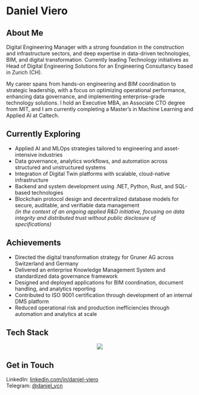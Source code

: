 # Daniel Viero

## About Me

Digital Engineering Manager with a strong foundation in the construction and infrastructure sectors, and deep expertise in data-driven technologies, BIM, and digital transformation. Currently leading Technology initiatives as Head of Digital Engineering Solutions for an Engineering Consultancy based in Zurich (CH).

My career spans from hands-on engineering and BIM coordination to strategic leadership, with a focus on optimizing operational performance, enhancing data governance, and implementing enterprise-grade technology solutions. I hold an Executive MBA, an Associate CTO degree from MIT, and I am currently completing a Master’s in Machine Learning and Applied AI at Caltech.

## Currently Exploring

- Applied AI and MLOps strategies tailored to engineering and asset-intensive industries  
- Data governance, analytics workflows, and automation across structured and unstructured systems  
- Integration of Digital Twin platforms with scalable, cloud-native infrastructure  
- Backend and system development using .NET, Python, Rust, and SQL-based technologies  
- Blockchain protocol design and decentralized database models for secure, auditable, and verifiable data management  
  *(in the context of an ongoing applied R&D initiative, focusing on data integrity and distributed trust without public disclosure of specifications)*

## Achievements

- Directed the digital transformation strategy for Gruner AG across Switzerland and Germany  
- Delivered an enterprise Knowledge Management System and standardized data governance framework  
- Designed and deployed applications for BIM coordination, document handling, and analytics reporting  
- Contributed to ISO 9001 certification through development of an internal DMS platform  
- Reduced operational risk and production inefficiencies through automation and analytics at scale

## Tech Stack
<p align="center">
  <a href="https://skillicons.dev">
    <img src="https://skillicons.dev/icons?i=dotnet,python,rust,postgres,docker,kubernetes,azure,git,linux,solidity,vscode" />
  </a>
</p>

## Get in Touch
 
LinkedIn: [linkedin.com/in/daniel-viero](https://www.linkedin.com/in/daniel-viero)  
Telegram: [@daniel_vcn](https://t.me/daniel_vcn)